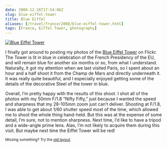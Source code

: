 ```yaml
--- 
date: 2008-12-26T17:54:06Z
slug: blue-eiffel-tower
title: Blue Eiffel
aliases: [/travel/france/2008/blue-eiffel-tower.html]
tags: [France, Eiffel Tower, photography]
---
```


<a href="http://www.flickr.com/photos/theory/3138733614/in/set-72157611621954549/" title="Blue Eiffel"><img src="http://farm4.static.flickr.com/3114/3138733614_1c773a6f1d.jpg?v=1232254905" class="left" alt="Blue Eiffel Tower"/></a>

<p>I finally got around to posting my photos of the <a href="http://www.flickr.com/photos/theory/sets/72157611621954549/" title="“Blue Eiffel” on Flickr">Blue Eiffel Tower</a> on Flickr. The Tower is lit in blue in celebration of the French Presidency of the EU, and will remain blue for another six months or so, from what I understand. Naturally, it got my attention when we last visited Paris, so I spent about an hour and a half shoot it from the Champ de Mars and directly underneath it. It was really quite beautiful, and I especially enjoyed getting some of the details of the decorative Steel of the tower in blue.</p>

<p>Overall, I’m pretty happy with the results of this shoot. I shot all of the photos with my 50mm F/1.8 “Nifty Fifty,” just because I wanted the speed and sharpness that my 28-105mm zoom just can’t deliver. Shooting at F/1.8, I was able to get about 1/60 shutter speed most of the time, which allowed me to shoot the whole thing hand-held. But this was at the expense of some detail, I’m sure, not to mention sharpness. Next time, I’d like to have a tripod and a wide-angle prime lens. Alas, I’m not likely to acquire them during this visit. But maybe next time the Eiffel Tower will be red!</p>

<p class="past"><small>Missing something? Try the <a rel="nofollow" href="http://past.justatheory.com/travel/france/2008/blue-eiffel-tower.html">old layout</a>.</small></p>


